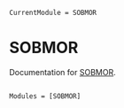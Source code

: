 ```@meta
CurrentModule = SOBMOR
```

# SOBMOR

Documentation for [SOBMOR](https://github.com/Algopaul/SOBMOR.jl).

```@index
```

```@autodocs
Modules = [SOBMOR]
```
